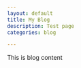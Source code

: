 ```yaml
---
layout: default
title: My Blog
description: Test page
categories: blog

---
```

This is blog content